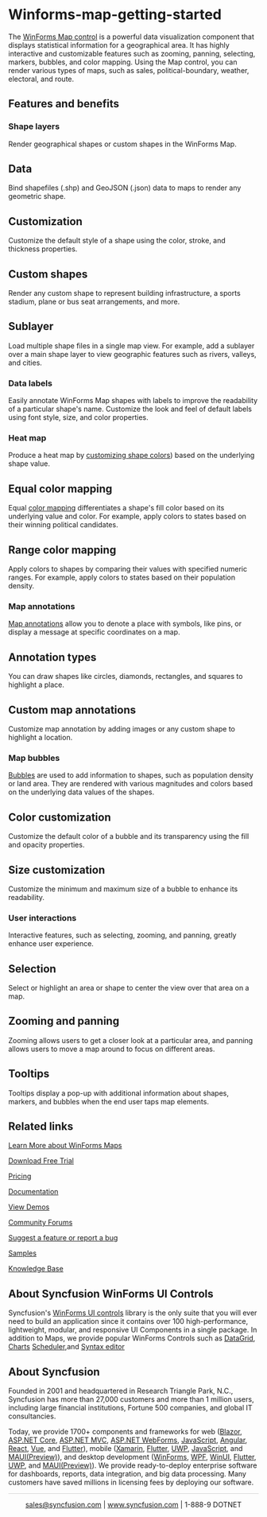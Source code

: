 # Winforms-map-getting-started
The [WinForms Map control](https://www.syncfusion.com/winforms-ui-controls/map?utm_source=github&utm_medium=listing&utm_campaign=winforms-maps-github-samples) is a powerful data visualization component that displays statistical information for a geographical area. It has highly interactive and customizable features such as zooming, panning, selecting, markers, bubbles, and color mapping. Using the Map control, you can render various types of maps, such as sales, political-boundary, weather, electoral, and route.

## Features and benefits

### Shape layers
Render geographical shapes or custom shapes in the WinForms Map.


## Data
Bind shapefiles (.shp) and GeoJSON (.json) data to maps to render any geometric shape.

## Customization
Customize the default style of a shape using the color, stroke, and thickness properties.

## Custom shapes
Render any custom shape to represent building infrastructure, a sports stadium, plane or bus seat arrangements, and more.

## Sublayer
Load multiple shape files in a single map view. For example, add a sublayer over a main shape layer to view geographic features such as rivers, valleys, and cities.

### Data labels
Easily annotate WinForms Map shapes with labels to improve the readability of a particular shape's name. Customize the look and feel of default labels using font style, size, and color properties.

### Heat map
Produce a heat map by [customizing shape colors](https://help.syncfusion.com/windowsforms/map/map-shape-customization?utm_source=github&utm_medium=listing&utm_campaign=winforms-maps-github-samples)) based on the underlying shape value.

## Equal color mapping
Equal [color mapping](https://help.syncfusion.com/windowsforms/map/customizing-map-appearance?utm_source=github&utm_medium=listing&utm_campaign=winforms-maps-github-samples) differentiates a shape's fill color based on its underlying value and color. For example, apply colors to states based on their winning political candidates.

## Range color mapping
Apply colors to shapes by comparing their values with specified numeric ranges. For example, apply colors to states based on their population density.

### Map annotations
[Map annotations](https://help.syncfusion.com/windowsforms/map/annotations?utm_source=github&utm_medium=listing&utm_campaign=winforms-maps-github-samples) allow you to denote a place with symbols, like pins, or display a message at specific coordinates on a map.

## Annotation types
You can draw shapes like circles, diamonds, rectangles, and squares to highlight a place. 

## Custom map annotations
Customize map annotation by adding images or any custom shape to highlight a location.

### Map bubbles
[Bubbles](https://help.syncfusion.com/windowsforms/map/bubbles?utm_source=github&utm_medium=listing&utm_campaign=winforms-maps-github-samples) are used to add information to shapes, such as population density or land area. They are rendered with various magnitudes and colors based on the underlying data values of the shapes.

## Color customization
Customize the default color of a bubble and its transparency using the fill and opacity properties.

## Size customization
Customize the minimum and maximum size of a bubble to enhance its readability.

### User interactions
Interactive features, such as selecting, zooming, and panning, greatly enhance user experience.

## Selection
Select or highlight an area or shape to center the view over that area on a map.

## Zooming and panning
Zooming allows users to get a closer look at a particular area, and panning allows users to move a map around to focus on different areas.

## Tooltips
Tooltips display a pop-up with additional information about shapes, markers, and bubbles when the end user taps map elements.

## Related links
[Learn More about WinForms Maps](https://www.syncfusion.com/winforms-ui-controls/maps?utm_source=github&utm_medium=listing&utm_campaign=winforms-maps-github-samples)

[Download Free Trial](https://www.syncfusion.com/downloads/windowsforms?utm_source=github&utm_medium=listing&utm_campaign=winforms-maps-github-samples)

[Pricing](https://www.syncfusion.com/sales/products/windowsforms?utm_source=github&utm_medium=listing&utm_campaign=winforms-maps-github-samples)

[Documentation](https://help.syncfusion.com/windowsforms/maps/getting-started?utm_source=github&utm_medium=listing&utm_campaign=winforms-maps-github-samples)

[View Demos](https://github.com/syncfusion/winforms-demos/tree/master/maps?utm_source=github&utm_medium=listing&utm_campaign=winforms-maps-github-samples)

[Community Forums](https://www.syncfusion.com/forums/windowsforms?utm_source=github&utm_medium=listing&utm_campaign=winforms-maps-github-samples)

[Suggest a feature or report a bug](https://www.syncfusion.com/feedback/winforms?utm_source=github&utm_medium=listing&utm_campaign=winforms-maps-github-samples)

[Samples](https://github.com/syncfusion/winforms-demos?utm_source=github&utm_medium=listing&utm_campaign=winforms-maps-github-samples)

[Knowledge Base](https://www.syncfusion.com/kb/windowsforms?utm_source=github&utm_medium=listing&utm_campaign=winforms-maps-github-samples)

## About Syncfusion WinForms UI Controls

Syncfusion's [WinForms UI controls](https://www.syncfusion.com/winforms-ui-controls?utm_source=github&utm_medium=listing&utm_campaign=winforms-maps-github-samples) library is the only suite that you will ever need to build an application since it contains over 100 high-performance, lightweight, modular, and responsive UI Components in a single package. In addition to Maps, we provide popular WinForms Controls such as [DataGrid](https://www.syncfusion.com/winforms-ui-controls/datagrid?utm_source=github&utm_medium=listing&utm_campaign=winforms-maps-github-samples), [Charts](https://www.syncfusion.com/winForms-ui-controls/chart?utm_source=github&utm_medium=listing&utm_campaign=winforms-maps-github-samples) [Scheduler](https://www.syncfusion.com/winforms-ui-controls/scheduler?utm_source=github&utm_medium=listing&utm_campaign=winforms-maps-github-samples),and [Syntax editor](https://www.syncfusion.com/winforms-ui-controls/syntax-editor?utm_source=github&utm_medium=listing&utm_campaign=winforms-maps-github-samples)

## About Syncfusion
Founded in 2001 and headquartered in Research Triangle Park, N.C., Syncfusion has more than 27,000 customers and more than 1 million users, including large financial institutions, Fortune 500 companies, and global IT consultancies. 

Today, we provide 1700+ components and frameworks for web ([Blazor](https://www.syncfusion.com/blazor-components?utm_source=github&utm_medium=listing&utm_campaign=winforms-maps-github-samples), [ASP.NET Core](https://www.syncfusion.com/aspnet-core-ui-controls?utm_source=github&utm_medium=listing&utm_campaign=winforms-maps-github-samples), [ASP.NET MVC](https://www.syncfusion.com/aspnet-mvc-ui-controls?utm_source=github&utm_medium=listing&utm_campaign=winforms-maps-github-samples), [ASP.NET WebForms](https://www.syncfusion.com/jquery/aspnet-webforms-ui-controls?utm_source=github&utm_medium=listing&utm_campaign=winforms-maps-github-samples), [JavaScript](https://www.syncfusion.com/javascript-ui-controls?utm_source=github&utm_medium=listing&utm_campaign=winforms-maps-github-samples), [Angular](https://www.syncfusion.com/angular-ui-components?utm_source=github&utm_medium=listing&utm_campaign=winforms-maps-github-samples), [React](https://www.syncfusion.com/react-ui-components?utm_source=github&utm_medium=listing&utm_campaign=winforms-maps-github-samples), [Vue](https://www.syncfusion.com/vue-ui-components?utm_source=github&utm_medium=listing&utm_campaign=winforms-maps-github-samples), and [Flutter](https://www.syncfusion.com/flutter-widgets?utm_source=github&utm_medium=listing&utm_campaign=winforms-maps-github-samples)), mobile ([Xamarin](https://www.syncfusion.com/xamarin-ui-controls?utm_source=github&utm_medium=listing&utm_campaign=winforms-maps-github-samples), [Flutter](https://www.syncfusion.com/flutter-widgets?utm_source=github&utm_medium=listing&utm_campaign=winforms-maps-github-samples), [UWP](https://www.syncfusion.com/uwp-ui-controls?utm_source=github&utm_medium=listing&utm_campaign=winforms-maps-github-samples), [JavaScript](https://www.syncfusion.com/javascript-ui-controls?utm_source=github&utm_medium=listing&utm_campaign=winforms-maps-github-samples), and 
[MAUI(Preview)](https://www.syncfusion.com/maui-controls?utm_source=github&utm_medium=listing&utm_campaign=winforms-maps-github-samples)), and desktop development ([WinForms](https://www.syncfusion.com/winforms-ui-controls?utm_source=github&utm_medium=listing&utm_campaign=winforms-maps-github-samples), [WPF](https://www.syncfusion.com/wpf-ui-controls?utm_source=github&utm_medium=listing&utm_campaign=winforms-maps-github-samples), [WinUI](https://www.syncfusion.com/winui-controls?utm_source=github&utm_medium=listing&utm_campaign=winforms-maps-github-samples), [Flutter](https://www.syncfusion.com/flutter-widgets?utm_source=github&utm_medium=listing&utm_campaign=winforms-maps-github-samples), [UWP](https://www.syncfusion.com/uwp-ui-controls?utm_source=github&utm_medium=listing&utm_campaign=winforms-maps-github-samples), and [MAUI(Preview)](https://www.syncfusion.com/maui-controls?utm_source=github&utm_medium=listing&utm_campaign=winforms-maps-github-samples)). We provide ready-to-deploy enterprise software for dashboards, reports, data integration, and big data processing. Many customers have saved millions in licensing fees by deploying our software.

		
<hr style="height:0.3px;border:none;color:lightgrey;background-color:lightgrey;" />

<p align="center">
  <a href="mailto:sales@syncfusion.com?Subject=Syncfusion WinForms Map - Github" target="_top">sales@syncfusion.com</a> | <a href="https://www.syncfusion.com?utm_source=github&utm_medium=listing&utm_campaign=winforms-maps-github-samples">www.syncfusion.com</a> | 1-888-9 DOTNET <br>
</p>
